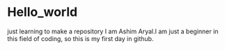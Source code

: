 # Hello_world
just learning to make a repository
I am Ashim Aryal.I am just a beginner in this field of coding, so this is my first day in github.
